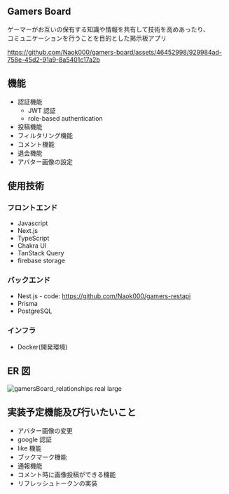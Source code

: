 ## Gamers Board

ゲーマーがお互いの保有する知識や情報を共有して技術を高めあったり、  
コミュニケーションを行うことを目的とした掲示板アプリ

https://github.com/Naok000/gamers-board/assets/46452998/929984ad-758e-45d2-91a9-8a5401c17a2b

## 機能

- 認証機能
  - JWT 認証
  - role-based authentication
- 投稿機能
- フィルタリング機能
- コメント機能
- 退会機能
- アバター画像の設定

## 使用技術

### フロントエンド

- Javascript
- Next.js
- TypeScript
- Chakra UI
- TanStack Query
- firebase storage

### バックエンド

- Nest.js - code: https://github.com/Naok000/gamers-restapi
- Prisma
- PostgreSQL

### インフラ

- Docker(開発環境)

## ER 図

![gamersBoard_relationships real large](https://github.com/Naok000/gamers-board/assets/46452998/4523dfdd-58c3-4ae7-a34c-c58980720e24)

## 実装予定機能及び行いたいこと

- アバター画像の変更
- google 認証
- like 機能
- ブックマーク機能
- 通報機能
- コメント時に画像投稿ができる機能
- リフレッシュトークンの実装
